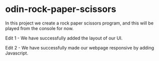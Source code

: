 # odin-rock-paper-scissors

In this project we create a rock paper scissors program, and this will be played from the console for now.

Edit 1 - We have successfully added the layout of our UI.

Edit 2 - We have successfully made our webpage responsive by adding Javascript.